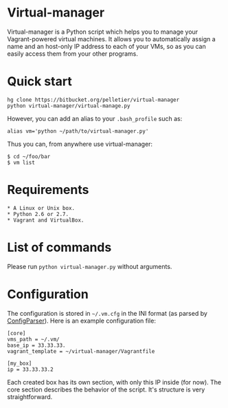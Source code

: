 # Virtual-manager

Virtual-manager is a Python script which helps you to manage your
Vagrant-powered virtual machines. It allows you to automatically assign a name
and an host-only IP address to each of your VMs, so as you can easily access
them from your other programs.

# Quick start

    hg clone https://bitbucket.org/pelletier/virtual-manager
    python virtual-manager/virtual-manage.py

However, you can add an alias to your `.bash_profile` such as:

    alias vm='python ~/path/to/virtual-manager.py'

Thus you can, from anywhere use virtual-manager:

    $ cd ~/foo/bar
    $ vm list

# Requirements

    * A Linux or Unix box.
    * Python 2.6 or 2.7.
    * Vagrant and VirtualBox.

# List of commands

Please run `python virtual-manager.py` without arguments.

# Configuration

The configuration is stored in `~/.vm.cfg` in the INI format (as parsed by
[ConfigParser](http://docs.python.org/library/configparser.html)). Here is an
example configuration file:

    [core]
    vms_path = ~/.vm/
    base_ip = 33.33.33.
    vagrant_template = ~/virtual-manager/Vagrantfile

    [my_box]
    ip = 33.33.33.2

Each created box has its own section, with only this IP inside (for now). The
core section describes the behavior of the script. It's structure is very
straightforward.
